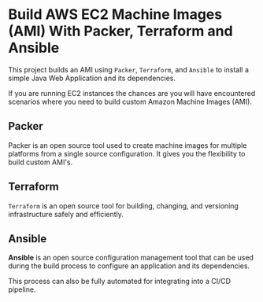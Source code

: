 # Build AWS EC2 Machine Images (AMI) With Packer, Terraform and Ansible

This project builds an AMI using `Packer`, `Terraform`, and `Ansible` to install a simple Java Web Application and its dependencies.

If you are running EC2 instances the chances are you will have encountered scenarios where you need to build custom Amazon Machine Images (AMI).

## Packer

Packer is an open source tool used to create machine images for multiple platforms from a single source configuration. It gives you the flexibility to build custom AMI's.

## Terraform

`Terraform` is an open source tool for building, changing, and versioning infrastructure safely and efficiently.

## Ansible

**Ansible** is an open source configuration management tool that can be used during the build process to configure an application and its dependencies.

This process can also be fully automated for integrating into a CI/CD pipeline.
